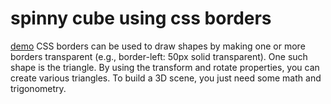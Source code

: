# spinny cube using css borders
[demo](https://manthanabc.github.io/borderland/)
CSS borders can be used to draw shapes by making one or more borders transparent (e.g., border-left: 50px solid transparent). One such shape is the triangle. By using the transform and rotate properties, you can create various triangles. To build a 3D scene, you just need some math and trigonometry.
